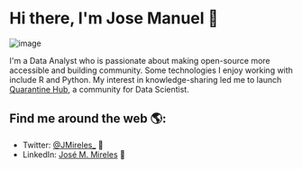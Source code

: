 # Hi there, I'm Jose Manuel 👋

![image](https://user-images.githubusercontent.com/11842660/87885561-8fc10080-c9dc-11ea-8c04-548eeb71c8d6.gif)

I'm a Data Analyst who is passionate about making open-source more accessible and building community. Some technologies I enjoy working with include R and Python. My interest in knowledge-sharing led me to launch <a href="https://www.facebook.com/Quarantine-HUB-100133491701774">Quarantine Hub</a>, a community for Data Scientist.


## Find me around the web 🌎:
- Twitter: <a href="https://twitter.com/JMireles_">@JMireles_</a> 💬
- LinkedIn: <a href="https://www.linkedin.com/in/josemirelesq/">José M. Mireles</a> 💼

<!--
**JoseMirelesQ/JoseMirelesQ** is a ✨ _special_ ✨ repository because its `README.md` (this file) appears on your GitHub profile.

Here are some ideas to get you started:

- 🔭 I’m currently working on ...
- 🌱 I’m currently learning ...
- 👯 I’m looking to collaborate on ...
- 🤔 I’m looking for help with ...
- 💬 Ask me about ...
- 📫 How to reach me: ...
- 😄 Pronouns: ...
- ⚡ Fun fact: ...
-->
